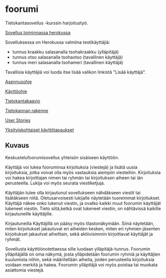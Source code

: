 # foorumi

Tietokantasovellus -kurssin harjoitustyö.

[Sovellus toiminnassa herokussa](https://still-everglades-81805.herokuapp.com)

Sovelluksessa on Herokussa valmiina testikäyttäjiä:

- tunnus kraakku salasanalla tsohakraakku (ylläpitäjä)
- tunnus otso salasanalla tsohaotso (tavallinen käyttäjä)
- tunnus meri salasanalla tsohameri (tavallinen käyttäjä)

Tavallisia käyttäjiä voi luoda itse lisää valikon linkistä "Lisää käyttäjä".

[Asennusohje](dokumentaatio/asennusohje.md)

[Käyttöohje](dokumentaatio/ohje.md)

[Tietokantakaavio](dokumentaatio/Tietokantakaavio.png)

[Tietokannan rakenne](dokumentaatio/tietokannan_rakenne.md)

[User Stories](dokumentaatio/UserStories.md)

[Yksityiskohtaiset käyttötapaukset](dokumentaatio/yksityiskohtaiset.md)

## Kuvaus

Keskustelufoorumisovellus yhteisön sisäiseen käyttöön.

Käyttäjä voi lukea fooruminsa kirjoituksia (viestejä) ja lisätä uusia kirjoituksia, jotka voivat olla myös vastauksia aiempiin viesteihin. Kirjoituksia voi hakea kirjoittajan nimen tai ryhmän tai kirjoituksen aiheen tai iän perusteella. Lukija voi myös seurata viestiketjuja.

Käyttäjän tulee olla kirjautunut sovellukseen nähdäkseen viestit tai lisätäkseen niitä. Oletusarvoisesti lukijalle näytetään tuoreimmat kirjoitukset. Käyttäjä näkee onko lukenut viestin, ja ovatko kaikki muut foorumin käyttäjät lukeneet viestin. Tieto siitä,ketkä ovat lukeneet viestin, on nähtävissä kaikille kirjautuneille käyttäjille.

Kirjautuneilla Käyttäjillä on pääsy myös tilastonäkymään. Siinä näytetään, miten kirjoitukset jakautuvat eri aiheiden kesken, miten eri ryhmien jäsenten kirjoitukset jakautvat aiheittain, sekä aktiivisimmin kirjoittavat käyttäjät ja ryhmät.

Sovellusta käyttöönotettaessa sille luodaan ylläpitäjä-tunnus. Foorumin ylläpitäjällä on oma näkymä, josta ylläpidetään foorumin ryhmiä ja käyttäjien kuulumista niihin, sekä määritellään aiheita, joiden perusteella kirjoituksia voidaan merkitä ja hakea. Foorumin ylläpitäjä voi myös poistaa tai muokata asiattomia viestejä.
